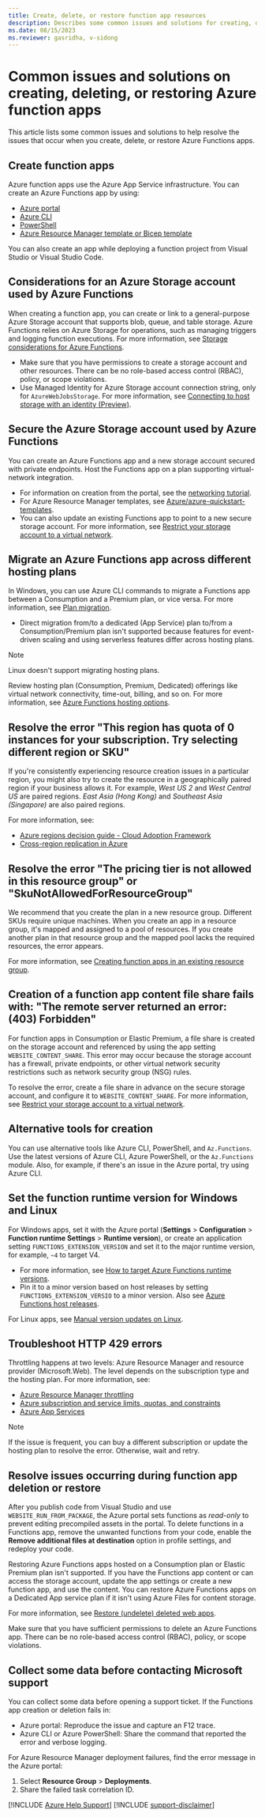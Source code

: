 ```yaml
---
title: Create, delete, or restore function app resources
description: Describes some common issues and solutions for creating, deleting, or restoring Azure Functions apps.
ms.date: 08/15/2023
ms.reviewer: gasridha, v-sidong
---
```

# Common issues and solutions on creating, deleting, or restoring Azure function apps

This article lists some common issues and solutions to help resolve the issues that occur when you create, delete, or restore Azure Functions apps.

## Create function apps

Azure function apps use the Azure App Service infrastructure. You can create an Azure Functions app by using:

- [Azure portal](/azure/azure-functions/functions-create-function-app-portal)
- [Azure CLI](/azure/azure-functions/functions-create-first-azure-function-azure-cli#create-a-function-app)
- [PowerShell](/powershell/module/az.functions/)
- [Azure Resource Manager template or Bicep template](/azure/azure-functions/functions-infrastructure-as-code)

You can also create an app while deploying a function project from Visual Studio or Visual Studio Code.

## Considerations for an Azure Storage account used by Azure Functions

When creating a function app, you can create or link to a general-purpose Azure Storage account that supports blob, queue, and table storage. Azure Functions relies on Azure Storage for operations, such as managing triggers and logging function executions. For more information, see [Storage considerations for Azure Functions](/azure/azure-functions/storage-considerations).

- Make sure that you have permissions to create a storage account and other resources. There can be no role-based access control (RBAC), policy, or scope violations.
- Use Managed Identity for Azure Storage account connection string, only for `AzureWebJobsStorage`. For more information, see [Connecting to host storage with an identity (Preview)](/azure/azure-functions/functions-reference#connecting-to-host-storage-with-an-identity-preview).

## Secure the Azure Storage account used by Azure Functions

You can create an Azure Functions app and a new storage account secured with private endpoints. Host the Functions app on a plan supporting virtual-network integration.

- For information on creation from the portal, see the [networking tutorial](/azure/azure-functions/functions-create-vnet).
- For Azure Resource Manager templates, see [Azure/azure-quickstart-templates](https://github.com/Azure/azure-quickstart-templates/tree/master/quickstarts/microsoft.web/function-app-storage-private-endpoints).
- You can also update an existing Functions app to point to a new secure storage account. For more information, see [Restrict your storage account to a virtual network](/azure/azure-functions/configure-networking-how-to#restrict-your-storage-account-to-a-virtual-network).

## Migrate an Azure Functions app across different hosting plans

In Windows, you can use Azure CLI commands to migrate a Functions app between a Consumption and a Premium plan, or vice versa. For more information, see [Plan migration](/azure/azure-functions/functions-how-to-use-azure-function-app-settings#plan-migration).

- Direct migration from/to a dedicated (App Service) plan to/from a Consumption/Premium plan isn't supported because features for event-driven scaling and using serverless features differ across hosting plans.

> [!NOTE]
> Linux doesn't support migrating hosting plans.

Review hosting plan (Consumption, Premium, Dedicated) offerings like virtual network connectivity, time-out, billing, and so on. For more information, see [Azure Functions hosting options](/azure/azure-functions/functions-scale).

## Resolve the error "This region has quota of 0 instances for your subscription. Try selecting different region or SKU"

If you're consistently experiencing resource creation issues in a particular region, you might also try to create the resource in a geographically paired region if your business allows it. For example, *West US 2* and *West Central US* are paired regions. *East Asia (Hong Kong)* and *Southeast Asia (Singapore)* are also paired regions. 

For more information, see:

- [Azure regions decision guide - Cloud Adoption Framework](/azure/cloud-adoption-framework/migrate/azure-best-practices/multiple-regions)
- [Cross-region replication in Azure](/azure/availability-zones/cross-region-replication-azure#azure-cross-region-replication-pairings-for-all-geographies)

## Resolve the error "The pricing tier is not allowed in this resource group" or "SkuNotAllowedForResourceGroup"

We recommend that you create the plan in a new resource group. Different SKUs require unique machines. When you create an app in a resource group, it's mapped and assigned to a pool of resources. If you create another plan in that resource group and the mapped pool lacks the required resources, the error appears.

For more information, see [Creating function apps in an existing resource group](https://github.com/Azure/Azure-Functions/wiki/Creating-Function-Apps-in-an-existing-Resource-Group).

## Creation of a function app content file share fails with: "The remote server returned an error: (403) Forbidden"

For function apps in Consumption or Elastic Premium, a file share is created on the storage account and referenced by using the app setting `WEBSITE_CONTENT_SHARE`. This error may occur because the storage account has a firewall, private endpoints, or other virtual network security restrictions such as network security group (NSG) rules.

To resolve the error, create a file share in advance on the secure storage account, and configure it to `WEBSITE_CONTENT_SHARE`. For more information, see [Restrict your storage account to a virtual network](/azure/azure-functions/configure-networking-how-to#restrict-your-storage-account-to-a-virtual-network).

## Alternative tools for creation

You can use alternative tools like Azure CLI, PowerShell, and `Az.Functions`. Use the latest versions of Azure CLI, Azure PowerShell, or the `Az.Functions` module. Also, for example, if there's an issue in the Azure portal, try using Azure CLI.

## Set the function runtime version for Windows and Linux

For Windows apps, set it with the Azure portal (**Settings** > **Configuration** > **Function runtime Settings** > **Runtime version**), or create an application setting `FUNCTIONS_EXTENSION_VERSION` and set it to the major runtime version, for example, `~4` to target V4.

- For more information, see [How to target Azure Functions runtime versions](/azure/azure-functions/set-runtime-version).
- Pin it to a minor version based on host releases by setting `FUNCTIONS_EXTENSION_VERSIO` to a minor version. Also see [Azure Functions host releases](https://github.com/Azure/azure-functions-host/releases).

For Linux apps, see [Manual version updates on Linux](/azure/azure-functions/set-runtime-version#manual-version-updates-on-linux).

## Troubleshoot HTTP 429 errors

Throttling happens at two levels: Azure Resource Manager and resource provider (Microsoft.Web). The level depends on the subscription type and the hosting plan.
For more information, see:

- [Azure Resource Manager throttling](/azure/azure-resource-manager/management/request-limits-and-throttling)
- [Azure subscription and service limits, quotas, and constraints](/azure/azure-resource-manager/management/azure-subscription-service-limits#azure-functions-limits)
- [Azure App Services](/azure/azure-resource-manager/management/azure-subscription-service-limits#app-service-limits)

> [!NOTE]
> If the issue is frequent, you can buy a different subscription or update the hosting plan to resolve the error. Otherwise, wait and retry.

## Resolve issues occurring during function app deletion or restore

After you publish code from Visual Studio and use `WEBSITE_RUN_FROM_PACKAGE`, the Azure portal sets functions as *read-only* to prevent editing precompiled assets in the portal. To delete functions in a Functions app, remove the unwanted functions from your code, enable the **Remove additional files at destination** option in profile settings, and redeploy your code.

Restoring Azure Functions apps hosted on a Consumption plan or Elastic Premium plan isn't supported. If you have the Functions app content or can access the storage account, update the app settings or create a new function app, and use the content. You can restore Azure Functions apps on a Dedicated App service plan if it isn't using Azure Files for content storage.

For more information, see [Restore (undelete) deleted web apps](https://techcommunity.microsoft.com/t5/apps-on-azure-blog/restore-undelete-deleted-web-apps/ba-p/2922088).

Make sure that you have sufficient permissions to delete an Azure Functions app. There can be no role-based access control (RBAC), policy, or scope violations.

## Collect some data before contacting Microsoft support

You can collect some data before opening a support ticket. If the Functions app creation or deletion fails in:

- Azure portal: Reproduce the issue and capture an F12 trace.
- Azure CLI or Azure PowerShell: Share the command that reported the error and verbose logging.

For Azure Resource Manager deployment failures, find the error message in the Azure portal:

1. Select **Resource Group** > **Deployments**.
1. Share the failed task correlation ID.

[!INCLUDE [Azure Help Support](../../../includes/azure-help-support.md)]
[!INCLUDE [support-disclaimer](../../../includes/support-disclaimer.md)]
